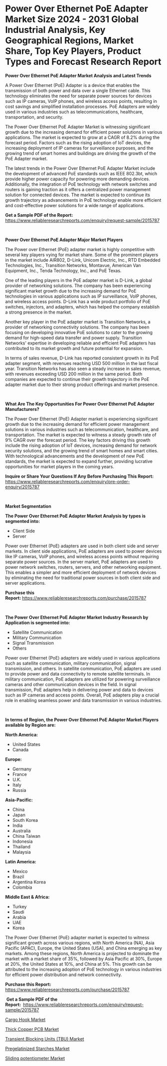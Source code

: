 <p><h1>Power Over Ethernet PoE Adapter Market Size 2024 - 2031 Global Industrial Analysis, Key Geographical Regions, Market Share, Top Key Players, Product Types and Forecast Research Report</h1></p><p><strong>Power Over Ethernet PoE Adapter Market Analysis and Latest Trends</strong></p>
<p><p>A Power Over Ethernet (PoE) Adapter is a device that enables the transmission of both power and data over a single Ethernet cable. This technology eliminates the need for separate power sources for devices such as IP cameras, VoIP phones, and wireless access points, resulting in cost savings and simplified installation processes. PoE Adapters are widely used in various industries such as telecommunications, healthcare, transportation, and security.</p><p>The Power Over Ethernet PoE Adapter Market is witnessing significant growth due to the increasing demand for efficient power solutions in various applications. The market is expected to grow at a CAGR of 8.2% during the forecast period. Factors such as the rising adoption of IoT devices, the increasing deployment of IP cameras for surveillance purposes, and the growing trend of smart homes and buildings are driving the growth of the PoE Adapter market.</p><p>The latest trends in the Power Over Ethernet PoE Adapter Market include the development of advanced PoE standards such as IEEE 802.3bt, which provide higher power capacity for powering more demanding devices. Additionally, the integration of PoE technology with network switches and routers is gaining traction as it offers a centralized power management solution for connected devices. The market is expected to continue its growth trajectory as advancements in PoE technology enable more efficient and cost-effective power solutions for a wide range of applications.</p></p>
<p><strong>Get a Sample PDF of the Report:&nbsp;</strong> <a href="https://www.reliableresearchreports.com/enquiry/request-sample/2015787">https://www.reliableresearchreports.com/enquiry/request-sample/2015787</a></p>
<p>&nbsp;</p>
<p><strong>Power Over Ethernet PoE Adapter Major Market Players</strong></p>
<p><p>The Power over Ethernet (PoE) adapter market is highly competitive with several key players vying for market share. Some of the prominent players in the market include AIR802, D-Link, Unicom Electric, Inc., RTD Embedded Technologies, Inc., Transition Networks, Montavue, American Van Equipment, Inc., Tenda Technology, Inc., and PoE Texas.</p><p>One of the leading players in the PoE adapter market is D-Link, a global provider of networking solutions. The company has been experiencing significant market growth due to the increasing demand for PoE technologies in various applications such as IP surveillance, VoIP phones, and wireless access points. D-Link has a wide product portfolio of PoE switches, injectors, and adapters, which has helped the company establish a strong presence in the market.</p><p>Another key player in the PoE adapter market is Transition Networks, a provider of networking connectivity solutions. The company has been focusing on developing innovative PoE solutions to cater to the growing demand for high-speed data transfer and power supply. Transition Networks' expertise in developing reliable and efficient PoE adapters has contributed to its market growth and future potential for expansion.</p><p>In terms of sales revenue, D-Link has reported consistent growth in its PoE adapter segment, with revenues reaching USD 500 million in the last fiscal year. Transition Networks has also seen a steady increase in sales revenue, with revenues exceeding USD 200 million in the same period. Both companies are expected to continue their growth trajectory in the PoE adapter market due to their strong product offerings and market presence.</p></p>
<p>&nbsp;</p>
<p><strong>What Are The Key Opportunities For Power Over Ethernet PoE Adapter Manufacturers?</strong></p>
<p><p>The Power Over Ethernet (PoE) Adapter market is experiencing significant growth due to the increasing demand for efficient power management solutions in various industries such as telecommunication, healthcare, and transportation. The market is expected to witness a steady growth rate of 9% CAGR over the forecast period. The key factors driving this growth include the rising adoption of IoT devices, increasing demand for network security solutions, and the growing trend of smart homes and smart cities. With technological advancements and the development of new PoE standards, the market is expected to expand further, providing lucrative opportunities for market players in the coming years.</p></p>
<p><strong>Inquire or Share Your Questions If Any Before Purchasing This Report:</strong> <a href="https://www.reliableresearchreports.com/enquiry/pre-order-enquiry/2015787">https://www.reliableresearchreports.com/enquiry/pre-order-enquiry/2015787</a></p>
<p>&nbsp;</p>
<p><strong>Market Segmentation</strong></p>
<p><strong>The Power Over Ethernet PoE Adapter Market Analysis by types is segmented into:</strong></p>
<p><ul><li>Client Side</li><li>Server</li></ul></p>
<p><p>Power over Ethernet (PoE) adapters are used in both client side and server markets. In client side applications, PoE adapters are used to power devices like IP cameras, VoIP phones, and wireless access points without requiring separate power sources. In the server market, PoE adapters are used to power network switches, routers, servers, and other networking equipment. This enables a simpler and more efficient deployment of network devices by eliminating the need for traditional power sources in both client side and server applications.</p></p>
<p><strong>Purchase this Report:&nbsp;</strong><a href="https://www.reliableresearchreports.com/purchase/2015787">https://www.reliableresearchreports.com/purchase/2015787</a></p>
<p>&nbsp;</p>
<p><strong>The Power Over Ethernet PoE Adapter Market Industry Research by Application is segmented into:</strong></p>
<p><ul><li>Satellite Communication</li><li>Military Communication</li><li>Signal Transmission</li><li>Others</li></ul></p>
<p><p>Power over Ethernet (PoE) adapters are widely used in various applications such as satellite communication, military communication, signal transmission, and others. In satellite communication, PoE adapters are used to provide power and data connectivity to remote satellite terminals. In military communication, PoE adapters are utilized for powering surveillance cameras and other communication devices in the field. In signal transmission, PoE adapters help in delivering power and data to devices such as IP cameras and access points. Overall, PoE adapters play a crucial role in enabling seamless power and data transmission in various industries.</p></p>
<p>&nbsp;</p>
<p><strong>In terms of Region, the Power Over Ethernet PoE Adapter Market Players available by Region are:</strong></p>
<p>
    <p> <strong> North America: </strong>
        <ul>
            <li>United States</li>
            <li>Canada</li>
        </ul>
        </p> 
    <p> <strong> Europe: </strong>
        <ul>
            <li>Germany</li>
            <li>France</li>
            <li>U.K.</li>
            <li>Italy</li>
            <li>Russia</li>
        </ul>
        </p> 
    <p> <strong> Asia-Pacific: </strong>
        <ul>
            <li>China</li>
            <li>Japan</li>
            <li>South Korea</li>
            <li>India</li>
            <li>Australia</li>
            <li>China Taiwan</li>
            <li>Indonesia</li>
            <li>Thailand</li>
            <li>Malaysia</li>
        </ul>
        </p> 
    <p> <strong> Latin America: </strong>
        <ul>
            <li>Mexico</li>
            <li>Brazil</li>
            <li>Argentina Korea</li>
            <li>Colombia</li>
        </ul>
        </p> 
    <p> <strong> Middle East & Africa: </strong>
        <ul>
            <li>Turkey</li>
            <li>Saudi</li>
            <li>Arabia</li>
            <li>UAE</li>
            <li>Korea</li>
        </ul>
    </p>
    </p>
<p><p>The Power Over Ethernet (PoE) adapter market is expected to witness significant growth across various regions, with North America (NA), Asia Pacific (APAC), Europe, the United States (USA), and China emerging as key markets. Among these regions, North America is projected to dominate the market with a market share of 35%, followed by Asia Pacific at 30%, Europe at 20%, the United States at 10%, and China at 5%. This growth can be attributed to the increasing adoption of PoE technology in various industries for efficient power distribution and network connectivity.</p></p>
<p><strong>Purchase this Report: </strong><a href="https://www.reliableresearchreports.com/purchase/2015787">https://www.reliableresearchreports.com/purchase/2015787</a></p>
<p>&nbsp;<strong>Get a Sample PDF of the Report:&nbsp;&nbsp;</strong><a href="https://www.reliableresearchreports.com/enquiry/request-sample/2015787">https://www.reliableresearchreports.com/enquiry/request-sample/2015787</a></p>
<p><strong></strong></p>
<p><p><a href="https://adventurous-uranium-ef9.notion.site/Cargo-Hook-Market-A-Comprehensive-Report-of-its-Market-Share-Growth-Trends-2024-2031-6fd376725b57423bbd881e60149cd298">Cargo Hook Market</a></p><p><a href="https://view.publitas.com/reportprime-1/thick-copper-pcb-market-research-report-provides-critical-insights-that-can-help-shape-business-development-and-investment-strategies/">Thick Copper PCB Market</a></p><p><a href="https://carnation-joke-41f.notion.site/Transient-Blocking-Units-TBU-Market-Size-Growth-Outlook-from-2024-to-2031-projecting-at-Market-s-585be3d4472a4eda8099b242526e5946">Transient Blocking Units (TBU) Market</a></p><p><a href="https://view.publitas.com/reportprime-1/pregelatinized-starches-market-size-market-trends-and-growth-outlook-forecasted-for-period-from-2024-to-2031/">Pregelatinized Starches Market</a></p><p><a href="https://extreme-scabiosa-c81.notion.site/Global-Sliding-potentiometer-Market-Size-and-Market-Trends-Insights-and-Projections-from-2024-to-20-c75494ec81124a779dec452b395f4290">Sliding potentiometer Market</a></p></p>